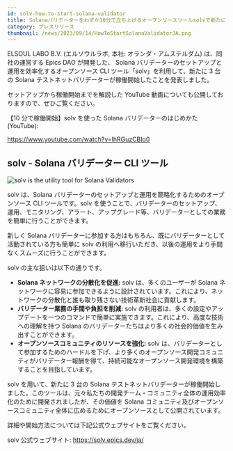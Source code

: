 ```yaml
---
id: solv-how-to-start-solana-validator
title: Solanaバリデーターをわずか10分で立ち上げるオープンソースツールsolvで新たに3台のテストネットバリデーターが稼働開始
category: プレスリリース
thumbnail: /news/2023/09/14/HowToStartSolanaValidatorJA.png
---
```


ELSOUL LABO B.V. (エルソウルラボ, 本社: オランダ・アムステルダム) は、同社の運営する Epics DAO が開発した、 Solana バリデーターのセットアップと運用を効率化するオープンソース CLI ツール「solv」を利用して、新たに 3 台の Solana テストネットバリデーターが稼働開始したことを発表しました。

セットアップから稼働開始までを解説した YouTube 動画についても公開しておりますので、ぜひご覧ください。

【10 分で稼働開始】solv を使った Solana バリデーターのはじめかた (YouTube):

https://www.youtube.com/watch?v=lhRGuzCBIo0

## solv - Solana バリデーター CLI ツール

![solv is the utility tool for Solana Validators](/news/2023/09/14/solvYouTube.jpg)

solv は、Solana バリデーターのセットアップと運用を簡略化するためのオープンソース CLI ツールです。solv を使うことで、バリデーターのセットアップ、運用、モニタリング、アラート、アップグレード等、バリデーターとしての業務を簡単に行うことができます。

新しく Solana バリデーターに参加する方はもちろん、既にバリデーターとして活動されている方も簡単に solv の利用へ移行いただき、以後の運用をより手間なくスムーズに行うことができます。

solv の主な狙いは以下の通りです。

- **Solana ネットワークの分散化を促進:** solv は、多くのユーザーが Solana ネットワークに容易に参加できるように設計されています。これにより、ネットワークの分散化と誰も取り残さない技術革新社会に貢献します。
- **バリデーター業務の手間や負担を削減:** solv の利用者は、多くの設定やアップデートを一つのコマンドで簡単に実施できます。これにより、高度な技術への理解を持つ Solana のバリデーターたちはより多くの社会的価値を生み出すことができます。
- **オープンソースコミュニティのリソースを強化:** solv は、バリデーターとして参加するためのハードルを下げ、より多くのオープンソース開発コミュニティがバリデーター報酬を得て、持続可能なオープンソース開発環境を構築することを目指しています。

solv を用いて、新たに 3 台の Solana テストネットバリデーターが稼働開始しました。このツールは、元々私たちの開発チーム・コミュニティ全体の運用効率化のために開発されましたが、その価値を Solana コミュニティ及びオープンソースコミュニティ全体に広めるためにオープンソースとして公開されています。

詳細や開始方法については下記公式ウェブサイトをご覧ください。

solv 公式ウェブサイト: https://solv.epics.dev/ja/
